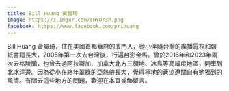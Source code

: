 ```yaml
---
title: Bill Huang 黃晨琦
image: https://i.imgur.com/sHYOr3P.png
facebook: https://www.facebook.com/prihuang
---
```

Bill Huang 黃晨琦，住在美國首都華府的廈門人，從小伴隨台灣的廣播電視和報紙書籍長大，2005年第一次去台灣後，行遍台澎金馬。曾於2016年和2023年兩次去格陵蘭，也曾去過阿拉斯加、加拿大北方三領地、冰島等高緯度地區，開車到北冰洋邊。因為從小在終年翠綠的亞熱帶長大，覺得極地的蒼涼遼闊自有她獨到的風情。有關去這些地方的問題，歡迎在本頁或fb留言。